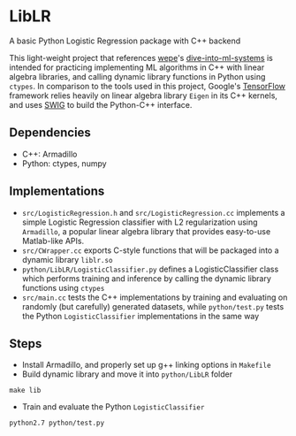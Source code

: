 # LibLR
A basic Python Logistic Regression package with C++ backend

This light-weight project that references [wepe](https://github.com/wepe)'s [dive-into-ml-systems](https://github.com/wepe/dive-into-ml-system) is intended for practicing implementing ML algorithms in C++ with linear algebra libraries, and calling dynamic library functions in Python using `ctypes`. In comparison to the tools used in this project, Google's [TensorFlow](https://github.com/tensorflow/tensorflow) framework relies heavily on linear algebra library `Eigen` in its C++ kernels, and uses [SWIG](https://github.com/swig/swig) to build the Python-C++ interface. 

## Dependencies
- C++: Armadillo
- Python: ctypes, numpy

## Implementations
- `src/LogisticRegression.h` and `src/LogisticRegression.cc` implements a simple Logistic Regression classifier with L2 regularization using `Armadillo`, a popular linear algebra library that provides easy-to-use Matlab-like APIs.
- `src/CWrapper.cc` exports C-style functions that will be packaged into a dynamic library `liblr.so`
- `python/LibLR/LogisticClassifier.py` defines a LogisticClassifier class which performs training and inference by calling the dynamic library functions using `ctypes`
- `src/main.cc` tests the C++ implementations by training and evaluating on randomly (but carefully) generated datasets, while `python/test.py` tests the Python `LogisticClassifier` implementations in the same way

## Steps
- Install Armadillo, and properly set up g++ linking options in `Makefile`
- Build dynamic library and move it into `python/LibLR` folder
```
make lib
```
- Train and evaluate the Python `LogisticClassifier`
```
python2.7 python/test.py
```
